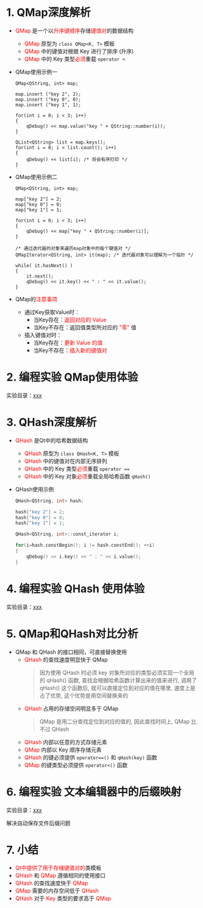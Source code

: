 # 1. QMap深度解析
- <font color=red>QMap</font> 是一个以<font color=red>升序键顺序</font>存储<font color=red>键值对</font>的数据结构
    - <font color=red>QMap</font> 原型为 `class QMap<K, T>` 模板
    - <font color=red>QMap</font> 中的键值对根据 Key 进行了排序 (升序)
    - <font color=red>QMap</font> 中的 Key 类型<font color=red>必须</font>重载 `operator <`

- QMap使用示例一
    ```cp
    QMap<QString, int> map;

    map.insert ("key 2", 2);
    map.insert ("key 0", 0);
    map.insert ("key 1", 1);

    for(int i = 0; i < 3; i++)
    {
        qDebug() << map.value("key " + QString::number(i));
    }

    QList<QString> list = map.keys();
    for(int i = 0; i < list.count(); i++)
    {
        qDebug() << list[i]; /* 将会有序打印 */
    }
    ```

- QMap使用示例二
    ```cp
    QMap<QString, int> map;

    map["key 2"] = 2;
    map["key 0"] = 0;
    map["key 1"] = 1;

    for(int i = 0; i < 3; i++)
    {
        qDebug() << map["key " + QString::number(i)];
    }

    /* 通过迭代器的对象来遍历map对象中的每个键值对 */
    QMapIterator<QString, int> it(map); /* 迭代器对象可以理解为一个指针 */

    while( it.hasNext() )
    {
        it.next();
        qDebug() << it.key() << " : " << it.value();
    }
    ```

- QMap的<font color=red>注意事项</font>
    - 通过Key获取Value时：
        - 当Key存在：<font color=red>返回对应的 Value</font>
        - 当Key不存在：返回值类型所对应的 <font color=red>"零"</font> 值
    - 插入键值对时：
        - 当Key存在：<font color=red>更新 Value 的值</font>
        - 当Key不存在：<font color=red>插入新的键值对</font>

# 2. 编程实验 QMap使用体验
实验目录：[xxx](vx_attachments\xxx)

# 3. QHash深度解析
- <font color=red>QHash</font> 是Qt中的哈希数据结构
    - <font color=red>QHash</font> 原型为 `class QHash<K, T>` 模板
    - <font color=red>QHash</font> 中的键值对在内部无序排列
    - <font color=red>QHash</font> 中的 Key 类型<font color=red>必须</font>重载 `operator ==`
    - <font color=red>QHash</font> 中的 Key 对象<font color=red>必须</font>重载全局哈希函数 `qHash()`

- QHash使用示例
    ```c
    QHash<QString, int> hash;

    hash["key 2"] = 2;
    hash["key 0"] = 0;
    hash["key 1"] = 1;

    QHash<QString, int>::const_iterator i;

    for(i=hash.constBegin(); i != hash.constEnd(); ++i)
    {
        qDebug() << i.key() << " : " << i.value();
    }
    ```

# 4. 编程实验 QHash 使用体验
实验目录：[xxx](vx_attachments\xxx)

# 5. QMap和QHash对比分析
- QMap 和 QHash 的接口相同，可直接替换使用
    - <font color=red>QHash</font> 的查找速度明显快于 QMap
        > 因为使用 QHash 时必须 key 对象所对应的类型必须实现一个全局的 qHash() 函数, 查找会根据哈希函数计算出来的值来进行, 调用了qHash() 这个函数后, 就可以直接定位到对应的值在哪里, 速度上是占了优势, 这个优势是用空间替换来的
    - <font color=red>QHash</font> 占用的存储空间明显多于 QMap
        > QMap 是用二分查找定位到对应的值的, 因此查找时间上, QMap 比不过 QHash
    - <font color=red>QHash</font> 内部以任意的方式存储元素
    - <font color=red>QMap</font> 内部以 Key 顺序存储元素
    - <font color=red>QHash</font> 的键必须提供 `operator==()` 和 `qHash(key)` 函数
    - <font color=red>QMap</font> 的键类型必须提供 `operator<()` 函数

# 6. 编程实验 文本编辑器中的后缀映射
实验目录：[xxx](vx_attachments\xxx)

解决自动保存文件后缀问题

# 7. 小结<font color=red>
- Qt中提供了用于存储键值对的</font>类模板
- <font color=red>QHash</font> 和 <font color=red>QMap</font> 遵循相同的使用接口
- <font color=red>QHash</font> 的查找速度快于 <font color=red>QMap</font>
- <font color=red>QMap</font> 需要的内存空间低于 <font color=red>QHash</font>
- <font color=red>QHash</font> 对于 <font color=red>Key</font> 类型的要求高于 <font color=red>QMap</font>